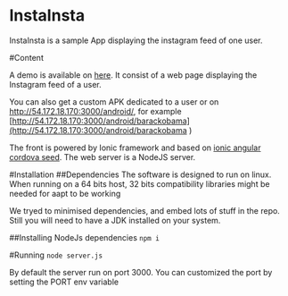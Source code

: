 InstaInsta
==========================

InstaInsta is a sample App displaying the instagram feed of one user.

#Content

A demo is available on [here](http://54.172.18.170:3000).
It consist of a web page displaying the Instagram feed of a user.

You can also get a custom APK dedicated to a user or on [http://54.172.18.170:3000/android/<username>](http://54.172.18.170:3000/android/<username>), for example [http://54.172.18.170:3000/android/barackobama](http://54.172.18.170:3000/android/barackobama ) 

The front is powered by Ionic framework and based on [ionic angular cordova seed](https://github.com/driftyco/ionic-angular-cordova-seed).
The web server is a NodeJS server.


#Installation
##Dependencies
The software is designed to run on linux.
When running on a 64 bits host, 32 bits compatibility libraries might be needed for aapt to be working

We tryed to minimised dependencies, and embed lots of stuff in the repo. Still you will need to have a JDK installed on your system.

##Installing NodeJs dependencies
```npm i```

#Running
```node server.js```

By default the server run on port 3000.
You can customized the port by setting the PORT env variable

